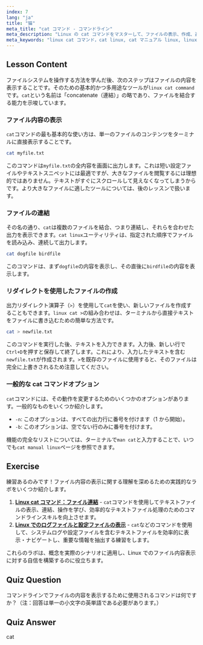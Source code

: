 ```yaml
---
index: 7
lang: "ja"
title: "猫"
meta_title: "cat コマンド - コマンドライン"
meta_description: "Linux の cat コマンドをマスターして、ファイルの表示、作成、連結を行いましょう。このガイドでは、基本的な使い方、一般的なオプション、およびリダイレクト（例：linux cat >）を使った cat コマンドの利用方法を解説します。"
meta_keywords: "linux cat コマンド，cat linux, cat マニュアル linux, linux cat >, ファイル内容の表示，ファイルの連結，linux コマンド，コマンドライン"
---
```


## Lesson Content

ファイルシステムを操作する方法を学んだ後、次のステップはファイルの内容を表示することです。そのための基本的かつ多用途なツールが`linux cat command`です。`cat`という名前は「concatenate（連結）」の略であり、ファイルを結合する能力を示唆しています。

### ファイル内容の表示

`cat`コマンドの最も基本的な使い方は、単一のファイルのコンテンツをターミナルに直接表示することです。

```bash
cat myfile.txt
```

このコマンドは`myfile.txt`の全内容を画面に出力します。これは短い設定ファイルやテキストスニペットには最適ですが、大きなファイルを閲覧するには理想的ではありません。テキストがすぐにスクロールして見えなくなってしまうからです。より大きなファイルに適したツールについては、後のレッスンで扱います。

### ファイルの連結

その名の通り、`cat`は複数のファイルを結合、つまり連結し、それらを合わせた出力を表示できます。`cat linux`ユーティリティは、指定された順序でファイルを読み込み、連続して出力します。

```bash
cat dogfile birdfile
```

このコマンドは、まず`dogfile`の内容を表示し、その直後に`birdfile`の内容を表示します。

### リダイレクトを使用したファイルの作成

出力リダイレクト演算子（`>`）を使用して`cat`を使い、新しいファイルを作成することもできます。`linux cat >`の組み合わせは、ターミナルから直接テキストをファイルに書き込むための簡単な方法です。

```bash
cat > newfile.txt
```

このコマンドを実行した後、テキストを入力できます。入力後、新しい行で`Ctrl+D`を押すと保存して終了します。これにより、入力したテキストを含む`newfile.txt`が作成されます。`>`を既存のファイルに使用すると、そのファイルは完全に上書きされるため注意してください。

### 一般的な cat コマンドオプション

`cat`コマンドには、その動作を変更するためのいくつかのオプションがあります。一般的なものをいくつか紹介します。

- `-n`: このオプションは、すべての出力行に番号を付けます（1 から開始）。
- `-b`: このオプションは、空でない行のみに番号を付けます。

機能の完全なリストについては、ターミナルで`man cat`と入力することで、いつでも`cat manual linux`ページを参照できます。

## Exercise

練習あるのみです！ファイル内容の表示に関する理解を深めるための実践的なラボをいくつか紹介します。

1. **[Linux cat コマンド：ファイル連結](https://labex.io/ja/labs/linux-linux-cat-command-file-concatenating-210986)** - `cat`コマンドを使用してテキストファイルの表示、連結、操作を学び、効率的なテキストファイル処理のためのコマンドラインスキルを向上させます。
2. **[Linux でのログファイルと設定ファイルの表示](https://labex.io/ja/labs/linux-viewing-log-and-configuration-files-in-linux-387914)** - `cat`などのコマンドを使用して、システムログや設定ファイルを含むテキストファイルを効率的に表示・ナビゲートし、重要な情報を抽出する練習をします。

これらのラボは、概念を実際のシナリオに適用し、Linux でのファイル内容表示に対する自信を構築するのに役立ちます。

## Quiz Question

コマンドラインでファイルの内容を表示するために使用されるコマンドは何ですか？（注：回答は単一の小文字の英単語である必要があります。）

## Quiz Answer

cat
